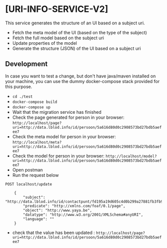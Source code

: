 # [URI-INFO-SERVICE-V2]

This service generates the structure of an UI based on a subject uri.

- Fetch the meta model of the UI (based on the type of the subject)
- Fetch the full model based on the subject uri
- Update properties of the model
- Generate the structure (JSON) of the UI based on a subject uri


## Development

In case you want to test a change, but don't have java/maven installed on your machine, you can use the dummy
docker-compose stack provided for this purpose.

- `cd ./test`
- `docker-compose build`
- `docker-compose up`
- Wait that the migration service has finished
- Check the page generated for person in your browser: `http://localhost/page?uri=http://data.lblod.info/id/persoon/5a616d80d0c2908573bd27bdb5aefee7` 
- Check the meta model for person in your browser: `http://localhost/meta?uri=http://data.lblod.info/id/persoon/5a616d80d0c2908573bd27bdb5aefee7` 
- Check the model for person in your browser: `http://localhost/model?uri=http://data.lblod.info/id/persoon/5a616d80d0c2908573bd27bdb5aefee7` 
- Open postman
- Run the request below

`POST localhost/update`

```
    {
        "subject": "http://data.lblod.info/id/contactpunt/fd195a19d605c4d0b299a27881fb3fb9",
        "predicate": "http://xmlns.com/foaf/0.1/page",
        "object": "http://www.yaya.be",
        "datatype": "http://www.w3.org/2001/XMLSchema#anyURI",
        "language": ""
    }

```
- check that the value has been updated : `http://localhost/page?uri=http://data.lblod.info/id/persoon/5a616d80d0c2908573bd27bdb5aefee7`
